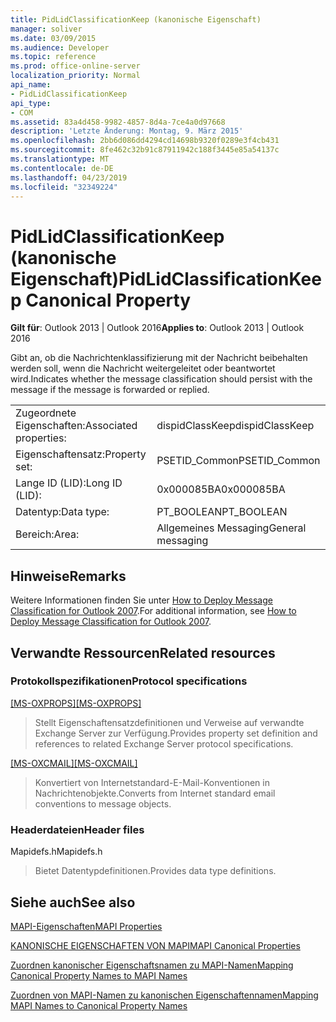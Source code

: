 ```yaml
---
title: PidLidClassificationKeep (kanonische Eigenschaft)
manager: soliver
ms.date: 03/09/2015
ms.audience: Developer
ms.topic: reference
ms.prod: office-online-server
localization_priority: Normal
api_name:
- PidLidClassificationKeep
api_type:
- COM
ms.assetid: 83a4d458-9982-4857-8d4a-7ce4a0d97668
description: 'Letzte Änderung: Montag, 9. März 2015'
ms.openlocfilehash: 2bb6d086dd4294cd14698b9320f0289e3f4cb431
ms.sourcegitcommit: 8fe462c32b91c87911942c188f3445e85a54137c
ms.translationtype: MT
ms.contentlocale: de-DE
ms.lasthandoff: 04/23/2019
ms.locfileid: "32349224"
---
```

# <a name="pidlidclassificationkeep-canonical-property"></a><span data-ttu-id="8aeea-103">PidLidClassificationKeep (kanonische Eigenschaft)</span><span class="sxs-lookup"><span data-stu-id="8aeea-103">PidLidClassificationKeep Canonical Property</span></span>

  
  
<span data-ttu-id="8aeea-104">**Gilt für**: Outlook 2013 | Outlook 2016</span><span class="sxs-lookup"><span data-stu-id="8aeea-104">**Applies to**: Outlook 2013 | Outlook 2016</span></span> 
  
<span data-ttu-id="8aeea-105">Gibt an, ob die Nachrichtenklassifizierung mit der Nachricht beibehalten werden soll, wenn die Nachricht weitergeleitet oder beantwortet wird.</span><span class="sxs-lookup"><span data-stu-id="8aeea-105">Indicates whether the message classification should persist with the message if the message is forwarded or replied.</span></span>
  
|||
|:-----|:-----|
|<span data-ttu-id="8aeea-106">Zugeordnete Eigenschaften:</span><span class="sxs-lookup"><span data-stu-id="8aeea-106">Associated properties:</span></span>  <br/> |<span data-ttu-id="8aeea-107">dispidClassKeep</span><span class="sxs-lookup"><span data-stu-id="8aeea-107">dispidClassKeep</span></span>  <br/> |
|<span data-ttu-id="8aeea-108">Eigenschaftensatz:</span><span class="sxs-lookup"><span data-stu-id="8aeea-108">Property set:</span></span>  <br/> |<span data-ttu-id="8aeea-109">PSETID_Common</span><span class="sxs-lookup"><span data-stu-id="8aeea-109">PSETID_Common</span></span>  <br/> |
|<span data-ttu-id="8aeea-110">Lange ID (LID):</span><span class="sxs-lookup"><span data-stu-id="8aeea-110">Long ID (LID):</span></span>  <br/> |<span data-ttu-id="8aeea-111">0x000085BA</span><span class="sxs-lookup"><span data-stu-id="8aeea-111">0x000085BA</span></span>  <br/> |
|<span data-ttu-id="8aeea-112">Datentyp:</span><span class="sxs-lookup"><span data-stu-id="8aeea-112">Data type:</span></span>  <br/> |<span data-ttu-id="8aeea-113">PT_BOOLEAN</span><span class="sxs-lookup"><span data-stu-id="8aeea-113">PT_BOOLEAN</span></span>  <br/> |
|<span data-ttu-id="8aeea-114">Bereich:</span><span class="sxs-lookup"><span data-stu-id="8aeea-114">Area:</span></span>  <br/> |<span data-ttu-id="8aeea-115">Allgemeines Messaging</span><span class="sxs-lookup"><span data-stu-id="8aeea-115">General messaging</span></span>  <br/> |
   
## <a name="remarks"></a><span data-ttu-id="8aeea-116">Hinweise</span><span class="sxs-lookup"><span data-stu-id="8aeea-116">Remarks</span></span>

<span data-ttu-id="8aeea-117">Weitere Informationen finden Sie unter [How to Deploy Message Classification for Outlook 2007](https://msdn.microsoft.com/library/5a220424-edd5-4a21-b7fd-8106c23c3b39.aspx).</span><span class="sxs-lookup"><span data-stu-id="8aeea-117">For additional information, see [How to Deploy Message Classification for Outlook 2007](https://msdn.microsoft.com/library/5a220424-edd5-4a21-b7fd-8106c23c3b39.aspx).</span></span>
  
## <a name="related-resources"></a><span data-ttu-id="8aeea-118">Verwandte Ressourcen</span><span class="sxs-lookup"><span data-stu-id="8aeea-118">Related resources</span></span>

### <a name="protocol-specifications"></a><span data-ttu-id="8aeea-119">Protokollspezifikationen</span><span class="sxs-lookup"><span data-stu-id="8aeea-119">Protocol specifications</span></span>

<span data-ttu-id="8aeea-120">[[MS-OXPROPS]](https://msdn.microsoft.com/library/f6ab1613-aefe-447d-a49c-18217230b148%28Office.15%29.aspx)</span><span class="sxs-lookup"><span data-stu-id="8aeea-120">[[MS-OXPROPS]](https://msdn.microsoft.com/library/f6ab1613-aefe-447d-a49c-18217230b148%28Office.15%29.aspx)</span></span>
  
> <span data-ttu-id="8aeea-121">Stellt Eigenschaftensatzdefinitionen und Verweise auf verwandte Exchange Server zur Verfügung.</span><span class="sxs-lookup"><span data-stu-id="8aeea-121">Provides property set definition and references to related Exchange Server protocol specifications.</span></span>
    
<span data-ttu-id="8aeea-122">[[MS-OXCMAIL]](https://msdn.microsoft.com/library/b60d48db-183f-4bf5-a908-f584e62cb2d4%28Office.15%29.aspx)</span><span class="sxs-lookup"><span data-stu-id="8aeea-122">[[MS-OXCMAIL]](https://msdn.microsoft.com/library/b60d48db-183f-4bf5-a908-f584e62cb2d4%28Office.15%29.aspx)</span></span>
  
> <span data-ttu-id="8aeea-123">Konvertiert von Internetstandard-E-Mail-Konventionen in Nachrichtenobjekte.</span><span class="sxs-lookup"><span data-stu-id="8aeea-123">Converts from Internet standard email conventions to message objects.</span></span>
    
### <a name="header-files"></a><span data-ttu-id="8aeea-124">Headerdateien</span><span class="sxs-lookup"><span data-stu-id="8aeea-124">Header files</span></span>

<span data-ttu-id="8aeea-125">Mapidefs.h</span><span class="sxs-lookup"><span data-stu-id="8aeea-125">Mapidefs.h</span></span>
  
> <span data-ttu-id="8aeea-126">Bietet Datentypdefinitionen.</span><span class="sxs-lookup"><span data-stu-id="8aeea-126">Provides data type definitions.</span></span>
    
## <a name="see-also"></a><span data-ttu-id="8aeea-127">Siehe auch</span><span class="sxs-lookup"><span data-stu-id="8aeea-127">See also</span></span>



[<span data-ttu-id="8aeea-128">MAPI-Eigenschaften</span><span class="sxs-lookup"><span data-stu-id="8aeea-128">MAPI Properties</span></span>](mapi-properties.md)
  
[<span data-ttu-id="8aeea-129">KANONISCHE EIGENSCHAFTEN VON MAPI</span><span class="sxs-lookup"><span data-stu-id="8aeea-129">MAPI Canonical Properties</span></span>](mapi-canonical-properties.md)
  
[<span data-ttu-id="8aeea-130">Zuordnen kanonischer Eigenschaftsnamen zu MAPI-Namen</span><span class="sxs-lookup"><span data-stu-id="8aeea-130">Mapping Canonical Property Names to MAPI Names</span></span>](mapping-canonical-property-names-to-mapi-names.md)
  
[<span data-ttu-id="8aeea-131">Zuordnen von MAPI-Namen zu kanonischen Eigenschaftennamen</span><span class="sxs-lookup"><span data-stu-id="8aeea-131">Mapping MAPI Names to Canonical Property Names</span></span>](mapping-mapi-names-to-canonical-property-names.md)

